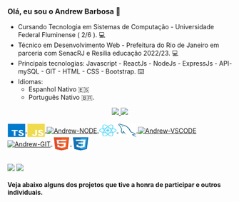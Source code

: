 ### Olá, eu sou o Andrew Barbosa 👋

* Cursando Tecnologia em Sistemas de Computação - Universidade Federal Fluminense ( 2/6 ). 💻
* Técnico em Desenvolvimento Web - Prefeitura do Rio de Janeiro em parceria com SenacRJ e Resilia educação 2022/23. 💻
* Principais tecnologias: Javascript - ReactJs - NodeJs - ExpressJs - API-  mySQL - GIT - HTML - CSS - Bootstrap. ⌨️
* Idiomas:  
  * Espanhol Nativo 🇪🇸   
  * Português Nativo 🇧🇷.

<div align="center">
  <a href="https://www.linkedin.com/in/andrewderas/">
  <img height="150em" src="https://github-readme-stats.vercel.app/api?username=AndrewDeras&show_icons=true&theme=tokyonight&include_all_commits=true&count_private=true"/>
  <img height="150em" src="https://github-readme-stats.vercel.app/api/top-langs/?username=AndrewDeras&layout=compact&langs_count=7&theme=tokyonight"/>
</div>
  <div style="display: inline_block"><br>
   <img align="center" alt="Andrew-Js" height="30" width="40" src="https://raw.githubusercontent.com/devicons/devicon/master/icons/typescript/typescript-plain.svg">
  <img align="center" alt="Andrew-Js" height="30" width="40" src="https://raw.githubusercontent.com/devicons/devicon/master/icons/javascript/javascript-plain.svg">
   <img align="center" alt="Andrew-NODE" height="30" width="40" src="https://cdn.jsdelivr.net/gh/devicons/devicon/icons/nodejs/nodejs-original.svg">
     <img align="center" alt="Andrew-React" height="30" width="40" src="https://raw.githubusercontent.com/devicons/devicon/master/icons/react/react-original.svg">
        <img align="center" alt="Andrew-MYSQL" height="30" width="40" src="https://raw.githubusercontent.com/devicons/devicon/master/icons/mysql/mysql-original.svg">
   <img align="center" alt="Andrew-VSCODE" height="30" width="40" src="https://cdn.jsdelivr.net/gh/devicons/devicon/icons/vscode/vscode-original.svg">
   <img align="center" alt="Andrew-GIT" height="30" width="40" src="https://cdn.jsdelivr.net/gh/devicons/devicon/icons/git/git-original.svg">
  <img align="center" alt="Andrew-HTML" height="30" width="40" src="https://raw.githubusercontent.com/devicons/devicon/master/icons/html5/html5-original.svg">
  <img align="center" alt="Andrew-CSS" height="30" width="40" src="https://raw.githubusercontent.com/devicons/devicon/master/icons/css3/css3-original.svg">

</div>
  
   ##
  
<div> 
  <a href="https://www.linkedin.com/in/andrewderas/" target="_blank"><img src="https://img.shields.io/badge/-LinkedIn-%230077B5?style=for-the-badge&logo=linkedin&logoColor=white" target="_blank"></a>
  <a href = "mailto:andrewderas7@gmail.com"><img src="https://img.shields.io/badge/-Gmail-%23333?style=for-the-badge&logo=gmail&logoColor=white" target="_blank"></a>
</div>

 #### Veja abaixo alguns dos projetos que tive a honra de participar e outros individuais.
